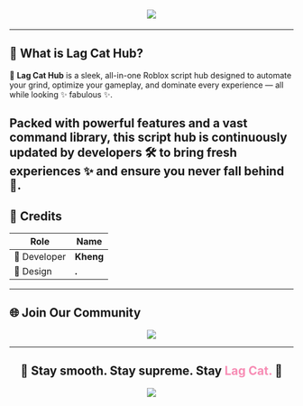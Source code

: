 <h1 align="center">
  <img src="https://readme-typing-svg.herokuapp.com?font=Fira+Code&size=32&duration=3000&pause=1000&color=F78CB4&center=true&vCenter=true&width=435&lines=Lag+Cat+Hub;Lag+Cat+Hub"/>
</h1>



---

## 🌟 What is Lag Cat Hub?
🚀 **Lag Cat Hub** is a sleek, all-in-one Roblox script hub designed to automate your grind, optimize your gameplay, and dominate every experience — all while looking ✨ fabulous ✨.

Packed with powerful features and a vast command library, this script hub is continuously updated by developers 🛠️ to bring fresh experiences ✨ and ensure you never fall behind 🔄.
---

## 👑 Credits
| Role         | Name   |
|--------------|--------|
| 🧠 Developer | **Kheng** |
| 🎨 Design    | **.**     |

---

## 🌐 Join Our Community
<p align="center">
  <a href="https://discord.gg/KTG45Zv58j">
    <img src="https://invidget.switchblade.xyz/KTG45Zv58j" />
  </a>
</p>

---

<h2 align="center">🚀 Stay smooth. Stay supreme. Stay <span style="color:#F78CB4">Lag Cat.</span> 🐾</h2>

<p align="center">
  <img src="https://capsule-render.vercel.app/api?type=waving&color=F78CB4&height=100&section=footer"/>
</p>
